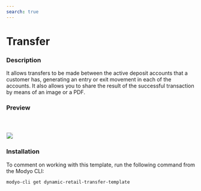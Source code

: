 ```yaml
---
search: true
---
```


# Transfer

### Description
It allows transfers to be made between the active deposit accounts that a customer has, generating an entry or exit movement in each of the accounts. It also allows you to share the result of the successful transaction by means of an image or a PDF.


### Preview

<img src="/assets/img/dynamic/experiences/retail/transfer.jpg" style="border: 1px solid #EEE; margin-top: 40px; max-width:600px;">

### Installation

To comment on working with this template, run the following command from the Modyo CLI:

```bash
modyo-cli get dynamic-retail-transfer-template
```